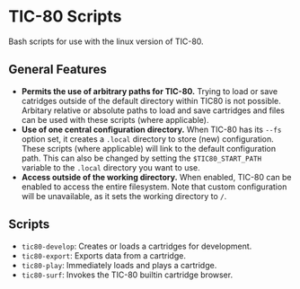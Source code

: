 # TIC-80 Scripts

Bash scripts for use with the linux version of TIC-80.

## General Features

- **Permits the use of arbitrary paths for TIC-80.** Trying to load or save catridges outside of the default directory within TIC80 is not possible. Arbitary relative or absolute paths to load and save cartridges and files can be used with these scripts (where applicable).
- **Use of one central configuration directory.** When TIC-80 has its `--fs` option set, it creates a `.local` directory to store (new) configuration. These scripts (where applicable) will link to the default configuration path. This can also be changed by setting the `$TIC80_START_PATH` variable to the `.local` directory you want to use.
- **Access outside of the working directory.** When enabled, TIC-80 can be enabled to access the entire filesystem. Note that custom configuration will be unavailable, as it sets the working directory to `/`.

## Scripts

- `tic80-develop`: Creates or loads a cartridges for development.
- `tic80-export`: Exports data from a cartridge.
- `tic80-play`: Immediately loads and plays a cartridge.
- `tic80-surf`: Invokes the TIC-80 builtin cartridge browser.
